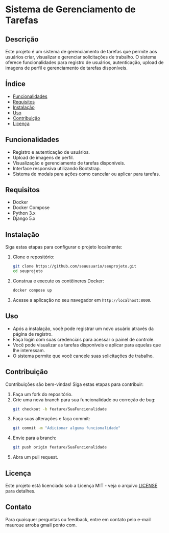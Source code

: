 # Sistema de Gerenciamento de Tarefas

## Descrição

Este projeto é um sistema de gerenciamento de tarefas que permite aos usuários criar, visualizar e gerenciar solicitações de trabalho. O sistema oferece funcionalidades para registro de usuários, autenticação, upload de imagens de perfil e gerenciamento de tarefas disponíveis.

## Índice

- [Funcionalidades](#funcionalidades)
- [Requisitos](#requisitos)
- [Instalação](#instalação)
- [Uso](#uso)
- [Contribuição](#contribuição)
- [Licença](#licença)

## Funcionalidades

- Registro e autenticação de usuários.
- Upload de imagens de perfil.
- Visualização e gerenciamento de tarefas disponíveis.
- Interface responsiva utilizando Bootstrap.
- Sistema de modais para ações como cancelar ou aplicar para tarefas.

## Requisitos

- Docker
- Docker Compose
- Python 3.x
- Django 5.x

## Instalação

Siga estas etapas para configurar o projeto localmente:

1. Clone o repositório:
   ```bash
   git clone https://github.com/seuusuario/seuprojeto.git
   cd seuprojeto
   ```

2. Construa e execute os contêineres Docker:
   ```bash
   docker compose up
   ```

3. Acesse a aplicação no seu navegador em `http://localhost:8000`.

## Uso

- Após a instalação, você pode registrar um novo usuário através da página de registro.
- Faça login com suas credenciais para acessar o painel de controle.
- Você pode visualizar as tarefas disponíveis e aplicar para aquelas que lhe interessam.
- O sistema permite que você cancele suas solicitações de trabalho.

## Contribuição

Contribuições são bem-vindas! Siga estas etapas para contribuir:

1. Faça um fork do repositório.
2. Crie uma nova branch para sua funcionalidade ou correção de bug:
   ```bash
   git checkout -b feature/SuaFuncionalidade
   ```
3. Faça suas alterações e faça commit:
   ```bash
   git commit -m "Adicionar alguma funcionalidade"
   ```
4. Envie para a branch:
   ```bash
   git push origin feature/SuaFuncionalidade
   ```
5. Abra um pull request.

## Licença

Este projeto está licenciado sob a Licença MIT - veja o arquivo [LICENSE](LICENSE) para detalhes.

## Contato

Para quaisquer perguntas ou feedback, entre em contato pelo e-mail mauroue arroba gmail ponto com.